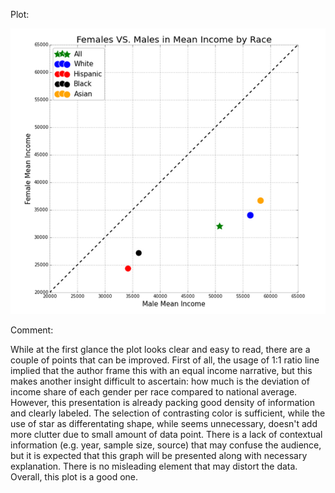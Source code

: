 Plot:

![alt text](HW8/peer_jackchina123.PNG)

Comment:

While at the first glance the plot looks clear and easy to read, there are a couple of points that can be improved. First of all, the usage of 1:1 ratio line implied that the author frame this with an equal income narrative, but this makes another insight difficult to ascertain: how much is the deviation of income share of each gender per race compared to national average. However, this presentation is already packing good density of information and clearly labeled. The selection of contrasting color is sufficient, while the use of star as differentating shape, while seems unnecessary, doesn't add more clutter due to small amount of data point. There is a lack of contextual information (e.g. year, sample size, source) that may confuse the audience, but it is expected that this graph will be presented along with necessary explanation. There is no misleading element that may distort the data. Overall, this plot is a good one.

